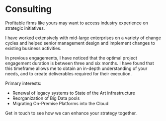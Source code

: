 # Consulting

Profitable firms like yours may want to access industry experience on strategic
initiatives.

I have worked extensively with mid-large enterprises on a variety of change
cycles and helped senior management design and implement changes to existing
business activities.

In previous engagements, I have noticed that the optimal project engagement
duration is between three and six months. I have found that this timeframe
allows me to obtain an in-depth understanding of your needs, and to create
deliverables required for their execution.

Primary interests:
* Renewal of legacy systems to State of the Art infrastructure
* Reorganization of Big Data pools
* Migrating On-Premise Platforms into the Cloud

Get in touch to see how we can enhance your strategy together.
